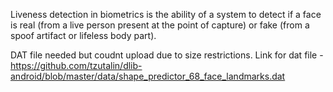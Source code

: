 Liveness detection in biometrics is the ability of a system to detect if a face is real (from a live person present at the point of capture) or fake (from a spoof artifact or lifeless body part).

DAT file needed but coudnt upload due to size restrictions.
Link for dat file - https://github.com/tzutalin/dlib-android/blob/master/data/shape_predictor_68_face_landmarks.dat
